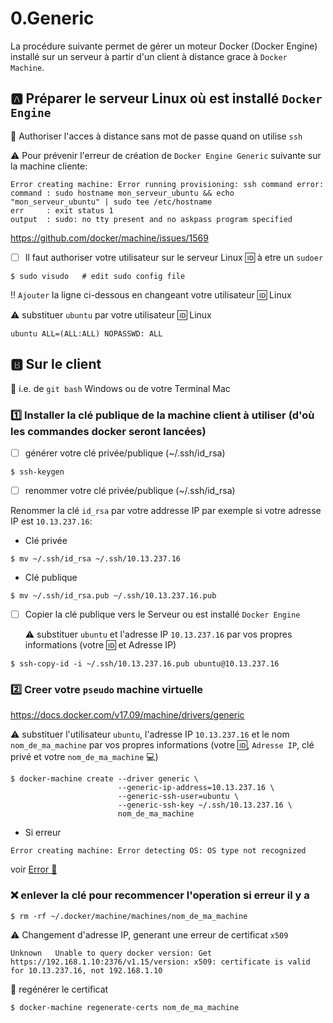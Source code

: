 # 0.Generic

La procédure suivante permet de gérer un moteur Docker (Docker Engine) installé sur un serveur à partir d'un client à distance grace à `Docker Machine`.


## :a: Préparer le serveur Linux où est installé `Docker Engine`

:bookmark: Authoriser l'acces à distance sans mot de passe quand on utilise `ssh`

:warning: Pour prévenir l'erreur de création de `Docker Engine Generic` suivante sur la machine cliente:

```
Error creating machine: Error running provisioning: ssh command error:
command : sudo hostname mon_serveur_ubuntu && echo "mon_serveur_ubuntu" | sudo tee /etc/hostname
err     : exit status 1
output  : sudo: no tty present and no askpass program specified
```

https://github.com/docker/machine/issues/1569

- [ ] Il faut authoriser votre utilisateur sur le serveur Linux :id: à etre un `sudoer`

```
$ sudo visudo   # edit sudo config file
```

  :bangbang: `Ajouter` la ligne ci-dessous en changeant votre utilisateur :id: Linux
  
  :warning: substituer `ubuntu` par votre utilisateur :id: Linux

  ```
  ubuntu ALL=(ALL:ALL) NOPASSWD: ALL
  ```



## :b: Sur le client 

:bookmark: i.e. de `git bash` Windows ou de votre Terminal Mac

### :one: Installer la clé publique de la machine client à utiliser (d'où les commandes docker seront lancées) 

- [ ] générer votre clé privée/publique (~/.ssh/id_rsa)

```
$ ssh-keygen
```

- [ ] renommer votre clé privée/publique (~/.ssh/id_rsa)

Renommer la clé `id_rsa` par votre addresse IP par exemple si votre adresse IP est `10.13.237.16`:

* Clé privée

```
$ mv ~/.ssh/id_rsa ~/.ssh/10.13.237.16
```

* Clé publique

```
$ mv ~/.ssh/id_rsa.pub ~/.ssh/10.13.237.16.pub
```

- [ ] Copier la clé publique vers le Serveur ou est installé `Docker Engine` 

  :warning: substituer `ubuntu` et l'adresse IP `10.13.237.16` par vos propres informations (votre :id: et Adresse IP)

```
$ ssh-copy-id -i ~/.ssh/10.13.237.16.pub ubuntu@10.13.237.16  
```

### :two: Creer votre `pseudo` machine virtuelle

https://docs.docker.com/v17.09/machine/drivers/generic

:warning: substituer l'utilisateur `ubuntu`, l'adresse IP `10.13.237.16` et le nom `nom_de_ma_machine` par vos propres informations (votre :id:, `Adresse IP`, clé privé et votre `nom_de_ma_machine` :computer:)

```
$ docker-machine create --driver generic \
                        --generic-ip-address=10.13.237.16 \
                        --generic-ssh-user=ubuntu \
                        --generic-ssh-key ~/.ssh/10.13.237.16 \
                        nom_de_ma_machine
```

* Si erreur 
```
Error creating machine: Error detecting OS: OS type not recognized
```

voir [Error :strawberry:](RaspberryPi.md) 

### :x: enlever la clé pour recommencer l'operation si erreur il y a

```
$ rm -rf ~/.docker/machine/machines/nom_de_ma_machine
```

:warning: Changement d'adresse IP, generant une erreur de certificat `x509` 

```
Unknown   Unable to query docker version: Get https://192.168.1.10:2376/v1.15/version: x509: certificate is valid for 10.13.237.16, not 192.168.1.10
```

:pushpin: regénérer le certificat

```
$ docker-machine regenerate-certs nom_de_ma_machine
```
